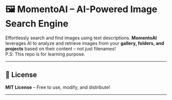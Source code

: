 # 🖼️ MomentoAI – AI-Powered Image Search Engine  
Effortlessly search and find images using text descriptions. **MomentoAI** leverages AI to analyze and retrieve images from your **gallery, folders, and projects** based on their content – not just filenames!  
P.S: This repo is for learning purpose.

---

## 📝 License  
**MIT License** – Free to use, modify, and distribute!  

---
